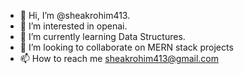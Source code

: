 - 👋 Hi, I’m @sheakrohim413.
- 👀 I’m interested in  openai.
- 🌱 I’m currently learning Data Structures.
- 💞️ I’m looking to collaborate on MERN stack projects
- 📫 How to reach me sheakrohim413@gmail.com

<!---
sheakrohim413/sheakrohim413 is a ✨ special ✨ repository because its `README.md` (this file) appears on your GitHub profile.
You can click the Preview link to take a look at your changes.
--->
